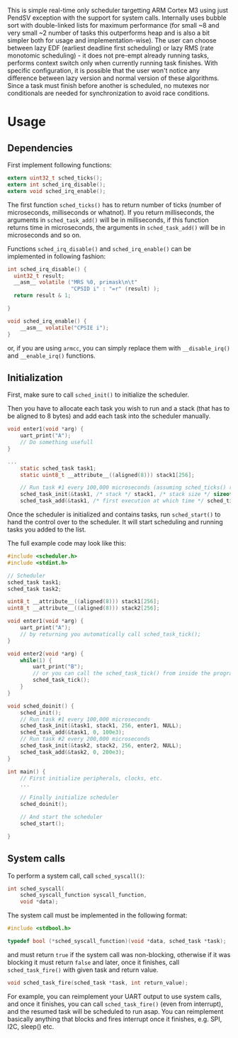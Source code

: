 
This is simple real-time only scheduler targetting ARM Cortex M3 using just
PendSV exception with the support for system calls. 
Internally uses bubble sort with double-linked lists for maximum
performance (for small ~8 and very small ~2 number of tasks this outperforms
heap and is also a bit simpler both for usage and implementation-wise).
The user can choose between lazy EDF (earliest deadline first scheduling) or
lazy RMS (rate monotomic scheduling) - it
does not pre-empt already running tasks, performs context switch only when
currently running task finishes. With specific configuration, it is possible
that the user won't notice any difference between lazy version and normal
version of these algorithms. Since a task must finish before another is
scheduled, no mutexes nor conditionals are needed for synchronization to avoid
race conditions.

# Usage

## Dependencies

First implement following functions:

```c
extern uint32_t sched_ticks();
extern int sched_irq_disable();
extern void sched_irq_enable();
```

The first function `sched_ticks()` has to return number of ticks (number of
microseconds, milliseconds or whatnot). If you return milliseconds, the
arguments in `sched_task_add()` will be in milliseconds, if this function
returns time in microseconds, the arguments in `sched_task_add()` will be in
microseconds and so on.

Functions `sched_irq_disable()` and `sched_irq_enable()` can be implemented in
following fashion:

```c
int sched_irq_disable() {
  uint32_t result;
  __asm__ volatile ("MRS %0, primask\n\t"
                    "CPSID i" : "=r" (result) );
  return result & 1;

}

void sched_irq_enable() {
    __asm__ volatile("CPSIE i");
}
```

or, if you are using `armcc`, you can simply replace them with `__disable_irq()`
and `__enable_irq()` functions.


## Initialization

First, make sure to call `sched_init()` to initialize the scheduler.

Then you have to allocate each task you wish to run and a stack (that has to be
aligned to 8 bytes) and add each task into the scheduler manually.

```c
void enter1(void *arg) {
    uart_print("A");
    // Do something usefull
}

...
    static sched_task task1;
    static uint8_t __attribute__((aligned(8))) stack1[256];

    // Run task #1 every 100,000 microseconds (assuming sched_ticks() resolution is microseconds)
    sched_task_init(&task1, /* stack */ stack1, /* stack size */ sizeof(stack1), /* entry function */ enter1, /* entry function argument */ NULL);
    sched_task_add(&task1, /* first execution at which time */ sched_ticks(), /* interval */ 100e3);
```

Once the scheduler is initialized and contains tasks, run `sched_start()` to
hand the control over to the scheduler. It will start scheduling and running
tasks you added to the list.

The full example code may look like this:

```c
#include <scheduler.h>
#include <stdint.h>

// Scheduler
sched_task task1;
sched_task task2;

uint8_t __attribute__((aligned(8))) stack1[256];
uint8_t __attribute__((aligned(8))) stack2[256];

void enter1(void *arg) {
    uart_print("A");
    // by returning you automatically call sched_task_tick();
}

void enter2(void *arg) {
    while(1) {
        uart_print("B");
        // or you can call the sched_task_tick() from inside the program
        sched_task_tick();
    }
}

void sched_doinit() {
    sched_init();
    // Run task #1 every 100,000 microseconds
    sched_task_init(&task1, stack1, 256, enter1, NULL);
    sched_task_add(&task1, 0, 100e3);
    // Run task #2 every 200,000 microseconds
    sched_task_init(&task2, stack2, 256, enter2, NULL);
    sched_task_add(&task2, 0, 200e3);
}

int main() {
    // First initialize peripherals, clocks, etc.
    ...

    // Finally initialize scheduler
    sched_doinit();

    // And start the scheduler
    sched_start();

}

```

## System calls

To perform a system call, call `sched_syscall()`:

```c
int sched_syscall(
    sched_syscall_function syscall_function,
    void *data);
```

The system call must be implemented in the following format:

```c
#include <stdbool.h>

typedef bool (*sched_syscall_function)(void *data, sched_task *task);
```

and must return `true` if the system call was non-blocking, otherwise if it was
blocking it must return `false` and later, once it finishes, call
`sched_task_fire()` with given task and return value.

```c
void sched_task_fire(sched_task *task, int return_value);
```

For example, you can reimplement your UART output to use system calls, and once
it finishes, you can call `sched_task_fire()` (even from interrupt), and the resumed
task will be scheduled to run asap. You can reimplement basically anything that
blocks and fires interrupt once it finishes, e.g. SPI, I2C, sleep() etc.
